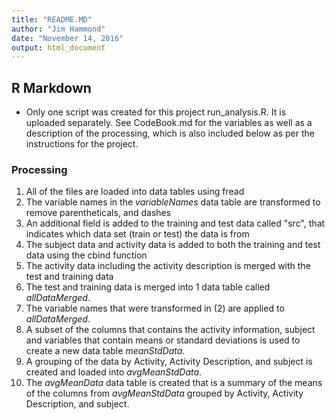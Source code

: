```yaml
---
title: "README.MD"
author: "Jim Hammond"
date: "November 14, 2016"
output: html_document
---
```


## R Markdown
* Only one script was created for this project run_analysis.R. It is uploaded separately. See CodeBook.md for the variables as well as a description of the processing, which is also included below as per the instructions for the project.

### Processing
1) All of the files are loaded into data tables using fread
2) The variable names in the _variableNames_ data table are transformed to remove parentheticals, and dashes
3) An additional field is added to the training and test data called "src", that indicates which data set (train or test) the data is from
4) The subject data and activity data is added to both the training and test data using the cbind function
5) The activity data including the activity description is merged with the test and training data
6) The test and training data is merged into 1 data table called _allDataMerged_.
7) The variable names that were transformed in (2) are applied to _allDataMerged_.
8) A subset of the columns that contains the activity information, subject and variables that contain means or standard deviations is used to create a new data table _meanStdData_.
9) A grouping of the data by Activity, Activity Description, and subject is created and loaded into _avgMeanStdData_.
10) The _avgMeanData_ data table is created that is a summary of the means of the columns from _avgMeanStdData_ grouped by Activity, Activity Description, and subject.